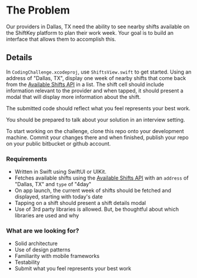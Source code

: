 # The Problem

Our providers in Dallas, TX need the ability to see nearby shifts available on the ShiftKey platform to plan their work week. Your goal is to build an interface that allows them to accomplish this.

## Details
In `CodingChallenge.xcodeproj`, use `ShiftsView.swift` to get started. Using an address of "Dallas, TX", display one week of nearby shifts that come back from the [Available Shifts API](https://bitbucket.org/shiftkeyllc/ios-coding-challenge/src/master/API-DOC.md) in a list. The shift cell should include information relevant to the provider and when tapped, it should present a modal that will display more information about the shift.

The submitted code should reflect what you feel represents your best work.

You should be prepared to talk about your solution in an interview setting.

To start working on the challenge, clone this repo onto your development machine. Commit your changes there and when finished, publish your repo on your public bitbucket or github account.

### Requirements ###

* Written in Swift using SwiftUI or UIKit.
* Fetches available shifts using the [Available Shifts API](https://bitbucket.org/shiftkeyllc/ios-coding-challenge/src/master/API-DOC.md) with an `address` of "Dallas, TX" and `type` of "4day"
* On app launch, the current week of shifts should be fetched and displayed, starting with today's date
* Tapping on a shift should present a shift details modal
* Use of 3rd party libraries is allowed. But, be thoughtful about which libraries are used and why

### What are we looking for? ###

* Solid architecture
* Use of design patterns
* Familiarity with mobile frameworks
* Testability
* Submit what you feel represents your best work
